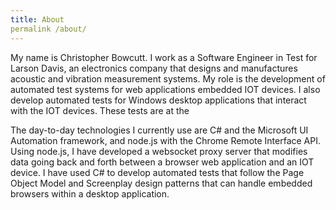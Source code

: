 ```yaml
---
title: About
permalink /about/
---
```


My name is Christopher Bowcutt. I work as a Software Engineer in Test for Larson Davis, an electronics company that designs 
and manufactures acoustic and vibration measurement systems. My role is the development of automated test systems for web applications
embedded IOT devices. I also develop automated tests for Windows desktop applications that interact with the IOT devices. These tests are 
at the

The day-to-day technologies I currently use are C# and the Microsoft UI Automation framework, and node.js with the Chrome Remote Interface API.
Using node.js, I have developed a websocket proxy server that modifies data going back and forth between a browser web application and an IOT device.
I have used C# to develop automated tests that follow the Page Object Model and Screenplay design patterns that can handle embedded browsers within
a desktop application.

